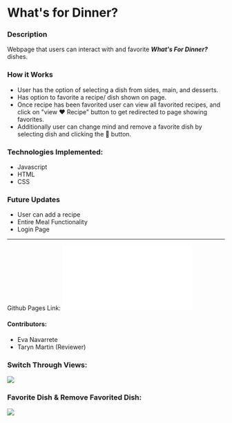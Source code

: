 # What's for Dinner?
### Description  

Webpage that users can interact with and favorite ***What's For Dinner?*** dishes.


### How it Works
- User has the option of selecting a dish from sides, main, and desserts.
- Has option to favorite a recipe/ dish shown on page.
- Once recipe has been favorited user can view all favorited recipes, and click on "view ❤️ Recipe" button to get redirected to page showing favorites.
- Additionally user can change mind and remove a favorite dish by selecting dish and clicking the 🤮 button.

### Technologies Implemented:
- Javascript
- HTML
- CSS

### Future Updates
- User can add a recipe
- Entire Meal Functionality
- Login Page


******************************************************************
Github Pages Link:
![](file:///Users/turingschoolloaner13/Turing/mod-1/projects/whats-for-dinner/index.html?dish=mainDish)

#### Contributors:

- Eva Navarrete
- Taryn Martin (Reviewer)

### Switch Through Views:
![](https://media.giphy.com/media/0OrVuPrpu16oAEGaUb/giphy.gif)

### Favorite Dish & Remove Favorited Dish:
![](https://media.giphy.com/media/JMLHeZ1VE5p7ccdR6k/giphy.gif)
